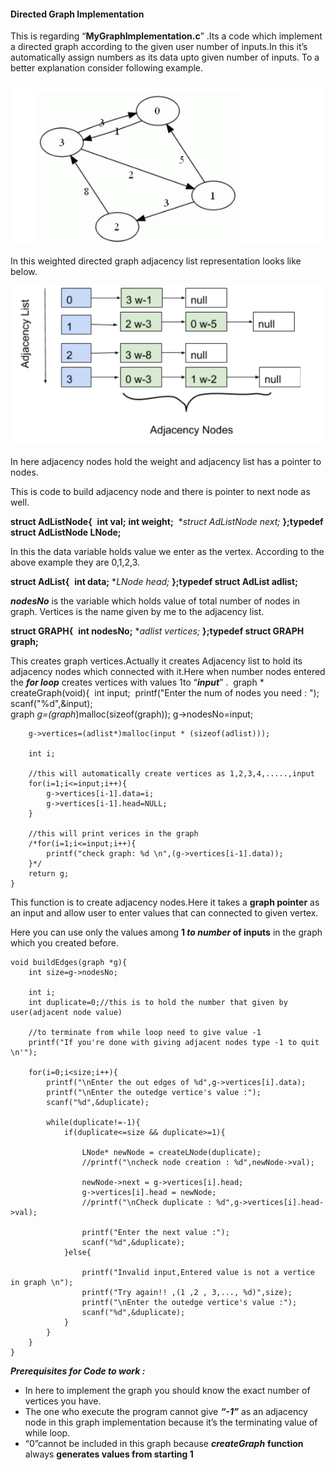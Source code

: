 #### Directed Graph Implementation 

This is regarding “**MyGraphImplementation.c**” .Its a code which implement a directed graph according to the
given user number of inputs.In this it’s automatically assign numbers as its data upto given number of inputs.
To a better explanation consider following example.

![](jj.png)

In this weighted directed graph adjacency list representation looks like below.

![](1538162461577.png)

In here adjacency nodes hold the weight and adjacency list has a pointer to nodes.

This is code to build adjacency node and there is pointer to next node as well.

**struct AdListNode{**
​	**int val;**
​	**int weight;**
​	**struct AdListNode *next;**
**};typedef struct AdListNode LNode;**

In this the data variable holds value we enter as the vertex. According to the above example they are 0,1,2,3.

**struct AdList{**
​	**int data;**
​	**LNode *head;**
**};typedef struct AdList adlist;**

***nodesNo*** is the variable which holds value of total number of nodes in graph. Vertices is the name given by me to the adjacency list.

**struct GRAPH{**
​	**int nodesNo;**
​	**adlist *vertices;**
**};typedef struct GRAPH graph;**

This creates graph vertices.Actually it creates Adjacency list to hold its adjacency nodes which connected with it.Here when number nodes entered the ***for loop*** creates vertices with values 1to “***input***” .
​	graph * createGraph(void){
​		int input;
​		printf("Enter the num of nodes you need : ");
​		scanf("%d",&input);
​	
		graph *g=(graph*)malloc(sizeof(graph));
		g->nodesNo=input;
	
		g->vertices=(adlist*)malloc(input * (sizeof(adlist)));
	
		int i;
	
		//this will automatically create vertices as 1,2,3,4,.....,input
		for(i=1;i<=input;i++){
			g->vertices[i-1].data=i;
			g->vertices[i-1].head=NULL;
		}
	
		//this will print verices in the graph
		/*for(i=1;i<=input;i++){
			printf("check graph: %d \n",(g->vertices[i-1].data));
		}*/
		return g;
	}
This function is to create adjacency nodes.Here it takes a **graph pointer** as an input and allow user to enter values that can connected to given vertex.

Here you can use only the values among **1 *to* *number* of inputs** in the graph which you created before.

	void buildEdges(graph *g){
		int size=g->nodesNo;
	
		int i;
		int duplicate=0;//this is to hold the number that given by user(adjacent node value)
	
		//to terminate from while loop need to give value -1
		printf("If you're done with giving adjacent nodes type -1 to quit \n'");
	
		for(i=0;i<size;i++){
			printf("\nEnter the out edges of %d",g->vertices[i].data);
			printf("\nEnter the outedge vertice's value :");
			scanf("%d",&duplicate);
		
			while(duplicate!=-1){
				if(duplicate<=size && duplicate>=1){
				
					LNode* newNode = createLNode(duplicate);
					//printf("\ncheck node creation : %d",newNode->val);
				
					newNode->next = g->vertices[i].head;
					g->vertices[i].head = newNode;
					//printf("\nCheck duplicate : %d",g->vertices[i].head->val);
				
					printf("Enter the next value :");
					scanf("%d",&duplicate);
				}else{
				
					printf("Invalid input,Entered value is not a vertice in graph \n");
					printf("Try again!! ,(1 ,2 , 3,..., %d)",size);
					printf("\nEnter the outedge vertice's value :");
					scanf("%d",&duplicate);
				}
			}
		}
	}
***Prerequisites for Code to work :***

- In here to implement the graph you should know the exact number of vertices you have.
- The one who execute the program cannot give ***“-1”*** as an adjacency node in this graph implementation because it’s the terminating value of while loop.
- “0”cannot be included in this graph because ***createGraph*** **function** always **generates values from starting 1**